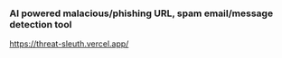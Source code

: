 ### AI powered malacious/phishing URL, spam email/message detection tool


https://threat-sleuth.vercel.app/
